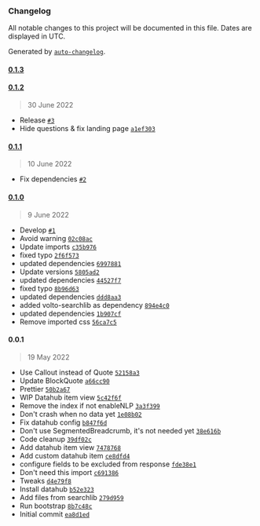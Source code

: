 ### Changelog

All notable changes to this project will be documented in this file. Dates are displayed in UTC.

Generated by [`auto-changelog`](https://github.com/CookPete/auto-changelog).

#### [0.1.3](https://github.com/eea/volto-datahub/compare/0.1.2...0.1.3)


#### [0.1.2](https://github.com/eea/volto-datahub/compare/0.1.1...0.1.2)

> 30 June 2022

- Release [`#3`](https://github.com/eea/volto-datahub/pull/3)
- Hide questions & fix landing page [`a1ef303`](https://github.com/eea/volto-datahub/commit/a1ef3033df0e84f3a72dd0f984c8717dff2a771c)

#### [0.1.1](https://github.com/eea/volto-datahub/compare/0.1.0...0.1.1)

> 10 June 2022

- Fix dependencies [`#2`](https://github.com/eea/volto-datahub/pull/2)

#### [0.1.0](https://github.com/eea/volto-datahub/compare/0.0.1...0.1.0)

> 9 June 2022

- Develop [`#1`](https://github.com/eea/volto-datahub/pull/1)
- Avoid warning [`02c08ac`](https://github.com/eea/volto-datahub/commit/02c08acf2ce2009d63451dceb81a3e754e57572b)
- Update imports [`c35b976`](https://github.com/eea/volto-datahub/commit/c35b97607a84423d946afb8fba84b539c9c3caf3)
- fixed typo [`2f6f573`](https://github.com/eea/volto-datahub/commit/2f6f5739f56239a8cf19045fe28c35ba01e8138e)
- updated dependencies [`6997881`](https://github.com/eea/volto-datahub/commit/6997881363df8399973e24b14cdf340bb701a0fb)
- Update versions [`5805ad2`](https://github.com/eea/volto-datahub/commit/5805ad27ce99c087d5561b75d98b58cc8774b346)
- updated dependencies [`44527f7`](https://github.com/eea/volto-datahub/commit/44527f7bb7c2a7e492bb0d6ef83f9337ec7369fb)
- fixed typo [`8b96d63`](https://github.com/eea/volto-datahub/commit/8b96d63ae2ad56c4120989e08a2562d352c49978)
- updated dependencies [`ddd8aa3`](https://github.com/eea/volto-datahub/commit/ddd8aa3daa90884df45409250eeb8ee13668d821)
- added volto-searchlib as dependency [`894e4c0`](https://github.com/eea/volto-datahub/commit/894e4c022237dad35609a0741a7cd6585d786907)
- updated dependencies [`1b907cf`](https://github.com/eea/volto-datahub/commit/1b907cf1ce33a9bc35b489983740653872176e2c)
- Remove imported css [`56ca7c5`](https://github.com/eea/volto-datahub/commit/56ca7c5dbbad9aee3781c971fab5ef4f320bc125)

#### 0.0.1

> 19 May 2022

- Use Callout instead of Quote [`52158a3`](https://github.com/eea/volto-datahub/commit/52158a3fdb14f8228c83fbc8d32dbbb1e9c296e0)
- Update BlockQuote [`a66cc90`](https://github.com/eea/volto-datahub/commit/a66cc900a2ba7452c7a0dfa54b678b45fbbb5c44)
- Prettier [`50b2a67`](https://github.com/eea/volto-datahub/commit/50b2a679229c994d256d99818c318c999d1980b6)
- WIP Datahub item view [`5c42f6f`](https://github.com/eea/volto-datahub/commit/5c42f6fac74dd6895a281397977a0879c4471519)
- Remove the index if not enableNLP [`3a3f399`](https://github.com/eea/volto-datahub/commit/3a3f399b4b7c117465358c9ca42ff6f0d3626d6d)
- Don't crash when no data yet [`1e08b02`](https://github.com/eea/volto-datahub/commit/1e08b02ae7bef74ef03d75f82cbf3a8056f66f7a)
- Fix datahub config [`b847f6d`](https://github.com/eea/volto-datahub/commit/b847f6daa685ce3e8541ccd8a4122c0261fe8b03)
- Don't use SegmentedBreadcrumb, it's not needed yet [`38e616b`](https://github.com/eea/volto-datahub/commit/38e616b54e7df842ce036b8b2681de65e129493e)
- Code cleanup [`39df02c`](https://github.com/eea/volto-datahub/commit/39df02c9cf9c72debbd24f61db9c2bffa2ea5d6b)
- Add datahub item view [`7478768`](https://github.com/eea/volto-datahub/commit/7478768b12dfa9e04f0d704395386afea05ea9e1)
- Add custom datahub item [`ce8dfd4`](https://github.com/eea/volto-datahub/commit/ce8dfd4136977b75e21bbd69041d10ca84063751)
- configure fields to be excluded from response [`fde38e1`](https://github.com/eea/volto-datahub/commit/fde38e1a44e7e45de007907ff9270b90f35b6eca)
- Don't need this import [`c691386`](https://github.com/eea/volto-datahub/commit/c691386242bdbc1b1334ebf1d9115b7455ea998f)
- Tweaks [`d4e79f8`](https://github.com/eea/volto-datahub/commit/d4e79f8eed36847fb2ee0d7ba0a340cf790e22c6)
- Install datahub [`b52e323`](https://github.com/eea/volto-datahub/commit/b52e32314777b030c819c656d59c72bbda87f6dc)
- Add files from searchlib [`279d959`](https://github.com/eea/volto-datahub/commit/279d959e57a8d52a22432f2c6c975fa5d5d7e95f)
- Run bootstrap [`8b7c48c`](https://github.com/eea/volto-datahub/commit/8b7c48cec37185e3fb47ba0a362024592f90a82e)
- Initial commit [`ea8d1ed`](https://github.com/eea/volto-datahub/commit/ea8d1edb00bed5ebd31ea48d1342302a49d6b873)
